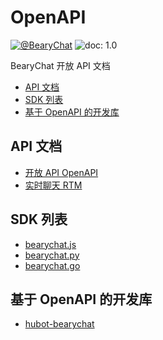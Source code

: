 # OpenAPI

[![@BearyChat](http://openapi.beary.chat/badge.svg)](http://openapi.beary.chat/join)
![doc: 1.0](https://img.shields.io/badge/doc-1.0-green.svg)

BearyChat 开放 API 文档

<!-- toc -->

- [API 文档](#api-%E6%96%87%E6%A1%A3)
- [SDK 列表](#sdk-%E5%88%97%E8%A1%A8)
- [基于 OpenAPI 的开发库](#%E5%9F%BA%E4%BA%8E-openapi-%E7%9A%84%E5%BC%80%E5%8F%91%E5%BA%93)

<!-- tocstop -->

## API 文档

- [开放 API OpenAPI](./api)
- [实时聊天 RTM](./rtm)

## SDK 列表

- [bearychat.js][]
- [bearychat.py][]
- [bearychat.go][]

[bearychat.js]: https://github.com/bearyinnovative/bearychat.js
[bearychat.py]: https://github.com/bearyinnovative/bearychat.py
[bearychat.go]: https://github.com/bcho/bearychat.go

## 基于 OpenAPI 的开发库

- [hubot-bearychat][]

[hubot-bearychat]: https://github.com/bearyinnovative/hubot-bearychat
